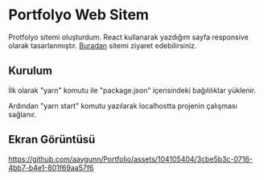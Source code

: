 # Portfolyo Web Sitem

Protfolyo sitemi oluşturdum. React kullanarak yazdığım sayfa responsive olarak tasarlanmıştır.
[Buradan](https://www.emreaygun.info.tr) sitemi ziyaret edebilirsiniz.

## Kurulum

İlk olarak "yarn" komutu ile "package.json" içerisindeki bağılılıklar yüklenir.

Ardından "yarn start" komutu yazılarak localhostta projenin çalışması sağlanır.

## Ekran Görüntüsü


https://github.com/aaygunn/Portfolio/assets/104105404/3cbe5b3c-0716-4bb7-b4e1-801f69aa57f6

